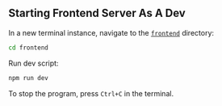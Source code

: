 ## Starting Frontend Server As A Dev

In a new terminal instance, navigate to the [`frontend`](https://github.com/rishabhj07/SpotOffline/tree/main/frontend) directory:

```sh
cd frontend
```

Run dev script:

```sh
npm run dev
```

To stop the program, press `Ctrl+C` in the terminal.